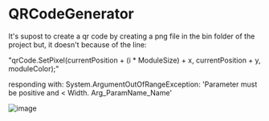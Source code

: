 # QRCodeGenerator

It's supost to create a qr code by creating a png file in the bin folder of the project but, it doesn't because of the line:

"qrCode.SetPixel(currentPosition + (i * ModuleSize) + x, currentPosition + y, moduleColor);"

responding with: 
System.ArgumentOutOfRangeException: 'Parameter must be positive and < Width. Arg_ParamName_Name'

![image](https://github.com/Death-Coffin/QRCodeGenerator/assets/129228615/0ca1b782-c8c5-44b4-8191-aff4f41d6286)
